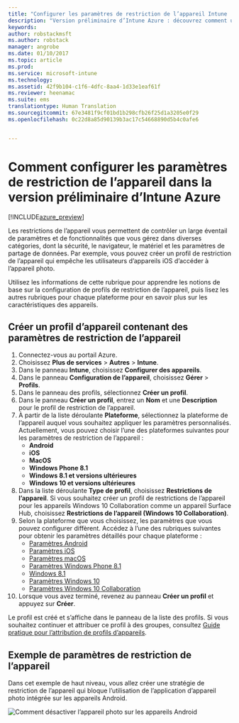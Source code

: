 ```yaml
---
title: "Configurer les paramètres de restriction de l’appareil Intune | Version préliminaire d’Intune Azure | Microsoft Docs"
description: "Version préliminaire d’Intune Azure : découvrez comment utiliser Intune pour configurer des paramètres et des fonctionnalités sur les appareils que vous gérez."
keywords: 
author: robstackmsft
ms.author: robstack
manager: angrobe
ms.date: 01/10/2017
ms.topic: article
ms.prod: 
ms.service: microsoft-intune
ms.technology: 
ms.assetid: 42f9b104-c1f6-4dfc-8aa4-1d33e1eaf61f
ms.reviewer: heenamac
ms.suite: ems
translationtype: Human Translation
ms.sourcegitcommit: 67e3481f9cf01bd1b298cfb26f25d1a3205e0f29
ms.openlocfilehash: 0c22d8a85d90139b3ac17c54668890d5b4c0afe6


---
```


# <a name="how-to-configure-device-restriction-settings-in-intune-azure-preview"></a>Comment configurer les paramètres de restriction de l’appareil dans la version préliminaire d’Intune Azure

[!INCLUDE[azure_preview](../includes/azure_preview.md)]

Les restrictions de l’appareil vous permettent de contrôler un large éventail de paramètres et de fonctionnalités que vous gérez dans diverses catégories, dont la sécurité, le navigateur, le matériel et les paramètres de partage de données. Par exemple, vous pouvez créer un profil de restriction de l’appareil qui empêche les utilisateurs d’appareils iOS d’accéder à l’appareil photo.

Utilisez les informations de cette rubrique pour apprendre les notions de base sur la configuration de profils de restriction de l’appareil, puis lisez les autres rubriques pour chaque plateforme pour en savoir plus sur les caractéristiques des appareils.

## <a name="create-a-device-profile-containing-device-restriction-settings"></a>Créer un profil d’appareil contenant des paramètres de restriction de l’appareil

1. Connectez-vous au portail Azure.
2. Choisissez **Plus de services** > **Autres** > **Intune**.
3. Dans le panneau **Intune**, choisissez **Configurer des appareils**.
2. Dans le panneau **Configuration de l’appareil**, choisissez **Gérer** > **Profils**.
3. Dans le panneau des profils, sélectionnez **Créer un profil**.
4. Dans le panneau **Créer un profil**, entrez un **Nom** et une **Description** pour le profil de restriction de l’appareil.
5. À partir de la liste déroulante **Plateforme**, sélectionnez la plateforme de l’appareil auquel vous souhaitez appliquer les paramètres personnalisés. Actuellement, vous pouvez choisir l’une des plateformes suivantes pour les paramètres de restriction de l’appareil :
    - **Android**
    - **iOS**
    - **MacOS**
    - **Windows Phone 8.1**
    - **Windows 8.1 et versions ultérieures**
    - **Windows 10 et versions ultérieures**
6. Dans la liste déroulante **Type de profil**, choisissez **Restrictions de l’appareil**. Si vous souhaitez créer un profil de restrictions de l’appareil pour les appareils Windows 10 Collaboration comme un appareil Surface Hub, choisissez **Restrictions de l’appareil (Windows 10 Collaboration)**.
7. Selon la plateforme que vous choisissez, les paramètres que vous pouvez configurer diffèrent. Accédez à l’une des rubriques suivantes pour obtenir les paramètres détaillés pour chaque plateforme :
    - [Paramètres Android](device-restrictions-for-android.md)
    - [Paramètres iOS](device-restrictions-for-ios.md)
    - [Paramètres macOS](device-restrictions-for-macos.md)
    - [Paramètres Windows Phone 8.1](device-restrictions-for-windows-phone-8-1.md)
    - [Windows 8.1](device-restrictions-for-windows-8-1.md)
    - [Paramètres Windows 10](device-restrictions-for-windows-10.md)
    - [Paramètres Windows 10 Collaboration](device-restrictions-for-windows-10-team.md)
8. Lorsque vous avez terminé, revenez au panneau **Créer un profil** et appuyez sur **Créer**.

Le profil est créé et s’affiche dans le panneau de la liste des profils.
Si vous souhaitez continuer et attribuer ce profil à des groupes, consultez [Guide pratique pour l’attribution de profils d’appareils](how-to-assign-device-profiles.md).

## <a name="example-of-device-restriction-settings"></a>Exemple de paramètres de restriction de l’appareil

Dans cet exemple de haut niveau, vous allez créer une stratégie de restriction de l’appareil qui bloque l’utilisation de l’application d’appareil photo intégrée sur les appareils Android.

![Comment désactiver l’appareil photo sur les appareils Android](./media/disable-android-camera.png)




<!--HONumber=Feb17_HO1-->


